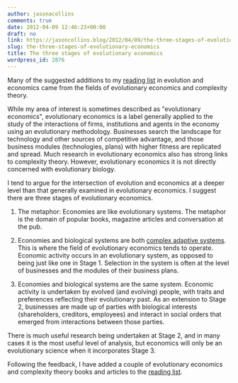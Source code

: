 ```yaml
---
author: jasonacollins
comments: true
date: 2012-04-09 12:46:23+00:00
draft: no
link: https://jasoncollins.blog/2012/04/09/the-three-stages-of-evolutionary-economics/
slug: the-three-stages-of-evolutionary-economics
title: The three stages of evolutionary economics
wordpress_id: 2876
---
```


Many of the suggested additions to my [reading list](https://jasoncollins.blog/economics-and-evolutionary-biology-reading-list/) in evolution and economics came from the fields of evolutionary economics and complexity theory.

While my area of interest is sometimes described as "evolutionary economics", evolutionary economics is a label generally applied to the study of the interactions of firms, institutions and agents in the economy using an evolutionary methodology. Businesses search the landscape for technology and other sources of competitive advantage, and those business modules (technologies, plans) with higher fitness are replicated and spread. Much research in evolutionary economics also has strong links to complexity theory. However, evolutionary economics it is not directly concerned with evolutionary biology.

I tend to argue for the intersection of evolution and economics at a deeper level than that generally examined in evolutionary economics. I suggest there are three stages of evolutionary economics.

1. The metaphor: Economies are like evolutionary systems. The metaphor is the domain of popular books, magazine articles and conversation at the pub.

2. Economies and biological systems are both [complex adaptive systems](http://en.wikipedia.org/wiki/Complex_adaptive_system). This is where the field of evolutionary economics tends to operate. Economic activity occurs in an evolutionary system, as opposed to being just like one in Stage 1. Selection in the system is often at the level of businesses and the modules of their business plans.

3. Economies and biological systems are the same system. Economic activity is undertaken by evolved (and evolving) people, with traits and preferences reflecting their evolutionary past. As an extension to Stage 2, businesses are made up of parties with biological interests (shareholders, creditors, employees) and interact in social orders that emerged from interactions between those parties.

There is much useful research being undertaken at Stage 2, and in many cases it is the most useful level of analysis, but economics will only be an evolutionary science when it incorporates Stage 3.

Following the feedback, I have added a couple of evolutionary economics and complexity theory books and articles to the [reading list](https://jasoncollins.blog/economics-and-evolutionary-biology-reading-list/).
